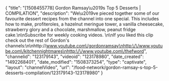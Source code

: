 {
    "title": "[1508455778] Gordon Ramsay\u2019s Top 5 Desserts | COMPILATION",
    "description": "We\u2019ve pieced together some of our favourite dessert recipes from the channel into one special. This includes how to make, profiteroles, a hazelnut meringue tower, a vanilla cheesecake, strawberry glory and a chocolate, marshmallow, peanut fridge cake.\n\nSubscribe for weekly cooking videos. \n\nIf you liked this clip check out the rest of Gordon's channels:\n\nhttp:\/\/www.youtube.com\/gordonramsay\nhttp:\/\/www.youtube.com\/kitchennightmares\nhttp:\/\/www.youtube.com\/thefword",
    "channelid": "123179143",
    "videoid": "123178980",
    "date_created": "1492268401",
    "date_modified": "1508373254",
    "type": "captivate",
    "layout": "channelVideo",
    "url": "\/food-network\/gordon-ramsay-s-top-5-desserts-compilation\/123179143-123178980"
}